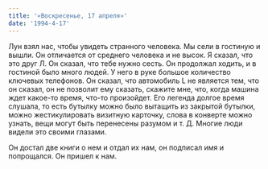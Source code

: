 ```yaml
---
title: '«Воскресенье, 17 апреля»'
date: '1994-4-17'
---
```


Лун взял нас, чтобы увидеть странного человека. Мы сели в гостиную и вышли. Он отличается от среднего человека и не высок. Я сказал, что это друг Л. Он сказал, что тебе нужно сесть. Он продолжал ходить, и в гостиной было много людей. У него в руке большое количество ключевых телефонов. Он сказал, что автомобиль L не является тем, что он сказал, он не позволит ему сказать, скажите мне, что, когда машина ждет какое-то время, что-то произойдет. Его легенда долгое время слушала, то есть бутылку можно было вытащить из закрытой бутылки, можно жестикулировать визитную карточку, слова в конверте можно узнать, вещи могут быть перенесены разумом и т. Д. Многие люди видели это своими глазами.

Он достал две книги о нем и отдал их нам, он подписал имя и попрощался. Он пришел к нам.

